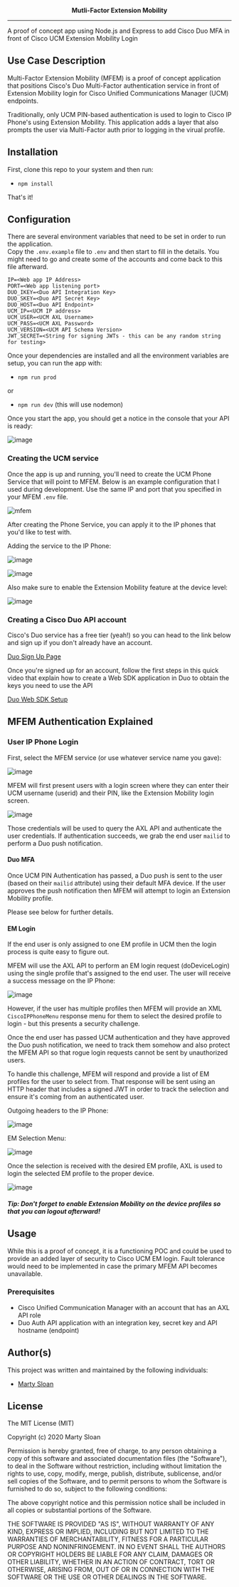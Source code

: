 <p align="center">
  <b>Mutli-Factor Extension Mobility</b><br>
</p>
<hr>

A proof of concept app using Node.js and Express to add Cisco Duo MFA in front of Cisco UCM Extension Mobility Login


## Use Case Description

Multi-Factor Extension Mobility (MFEM) is a proof of concept application that positions Cisco's Duo Multi-Factor
authentication service in front of Extension Mobility login for Cisco Unified Communications Manager (UCM) endpoints.

Traditionally, only UCM PIN-based authentication is used to login to Cisco IP Phone's using Extension Mobility.  This
application adds a layer that also prompts the user via Multi-Factor auth prior to logging in the virual profile.


## Installation

First, clone this repo to your system and then run:
- `npm install`

That's it!

## Configuration

There are several environment variables that need to be set in order to run the application.  
Copy the `.env.example` file to `.env` and then start to fill in the details.  You might need to go and create some of 
the accounts and come back to this file afterward.

```
IP=<Web app IP Address>
PORT=<Web app listening port>
DUO_IKEY=<Duo API Integration Key>
DUO_SKEY=<Duo API Secret Key>
DUO_HOST=<Duo API Endpoint>
UCM_IP=<UCM IP address>
UCM_USER=<UCM AXL Username>
UCM_PASS=<UCM AXL Password>
UCM_VERSION=<UCM API Schema Version>
JWT_SECRET=<String for signing JWTs - this can be any random string for testing>
```

Once your dependencies are installed and all the environment variables are setup, you can run the app with:

- `npm run prod`

or

- `npm run dev` (this will use nodemon)

Once you start the app, you should get a notice in the console that your API is ready:

![image](https://user-images.githubusercontent.com/6303820/74481357-91f8bf00-4e80-11ea-9243-08ee526bea60.png)


### Creating the UCM service

Once the app is up and running, you'll need to create the UCM Phone Service that will point to MFEM.  Below is an example
 configuration that I used during development.  Use the same IP and port that you specified
 in your MFEM `.env` file.

![mfem](https://user-images.githubusercontent.com/6303820/73004837-fbcbfe80-3dd5-11ea-8b88-ec5dfd762368.png)

After creating the Phone Service, you can apply it to the IP phones that you'd like to test with.

Adding the service to the IP Phone:

![image](https://user-images.githubusercontent.com/6303820/74666360-58210480-516f-11ea-94ff-fec10f47c9c0.png)

![image](https://user-images.githubusercontent.com/6303820/74666405-6cfd9800-516f-11ea-9d34-ff17b599cc81.png)

Also make sure to enable the Extension Mobility feature at the device level:

![image](https://user-images.githubusercontent.com/6303820/74668220-bd2a2980-5172-11ea-839f-a2a00c52ac2f.png)


### Creating a Cisco Duo API account

Cisco's Duo service has a free tier (yeah!) so you can head to the link below and sign up if you don't already have an account.

[Duo Sign Up Page](https://duo.com/pricing/duo-free)

Once you're signed up for an account, follow the first steps in this quick video that explain how to create a Web SDK application
in Duo to obtain the keys you need to use the API

[Duo Web SDK Setup](https://duo.com/resources/videos/set-up-two-factor-authentication-with-duo-s-web-sdk)

## MFEM Authentication Explained

### User IP Phone Login

First, select the MFEM service (or use whatever service name you gave):

![image](https://user-images.githubusercontent.com/6303820/74666569-bd74f580-516f-11ea-8421-6163a6143992.png)


MFEM will first present users with a login screen where they can enter their UCM username (userid) and their PIN, like the Extension Mobility login screen.

![image](https://user-images.githubusercontent.com/6303820/74666701-f6ad6580-516f-11ea-9f80-0e20a655c8da.png)


Those credentials will be used to query the AXL API and authenticate the user credentials. If authentication succeeds, we grab the end user `mailid` to perform a Duo push notification.

#### Duo MFA

Once UCM PIN Authentication has passed, a Duo push is sent to the user (based on their `mailid` attribute) using their
default MFA device.  If the user approves the push notification then MFEM will attempt to login an Extension Mobility profile.

Please see below for further details.

#### EM Login

If the end user is only assigned to one EM profile in UCM then the login process is quite easy to figure out.  

MFEM will use the AXL API to perform an EM login request (doDeviceLogin) using the single profile that's assigned to the end user.  The user will receive a success message on the IP Phone:

![image](https://user-images.githubusercontent.com/6303820/74668408-2447de00-5173-11ea-8953-33e97d33e34a.png)
 

However, if the user has multiple profiles then MFEM will provide an XML `CiscoIPPhoneMenu` response menu for them to select the desired profile to login - but this presents a security challenge.

Once the end user has passed UCM authentication and they have approved the Duo push notification, we need to track them somehow and also protect the MFEM API so that rogue login requests cannot be sent by unauthorized users.

To handle this challenge, MFEM will respond and provide a list of EM profiles for the user to select from.
 That response will be sent using an HTTP header that includes a signed JWT in order to track the selection and ensure it's coming from an authenticated user.
 
 Outgoing headers to the IP Phone:
 
 ![image](https://user-images.githubusercontent.com/6303820/74668790-f1521a00-5173-11ea-8864-9583f7023e29.png)

EM Selection Menu:

![image](https://user-images.githubusercontent.com/6303820/74668867-16468d00-5174-11ea-9e4b-5184a2658b3d.png)

Once the selection is received with the desired EM profile, AXL is used to login the selected EM profile to the proper device.

![image](https://user-images.githubusercontent.com/6303820/74668907-2bbbb700-5174-11ea-9819-de167bbb05e0.png)

##### Tip: Don't forget to enable Extension Mobility on the device profiles so that you can logout afterward!

## Usage
While this is a proof of concept, it is a functioning POC and could be used to provide an added layer of security to Cisco UCM
EM login.  Fault tolerance would need to be implemented in case the primary MFEM API becomes unavailable.
### Prerequisites

- Cisco Unified Communication Manager with an account that has an AXL API role
- Duo Auth API application with an integration key, secret key and API hostname (endpoint)

## Author(s)

This project was written and maintained by the following individuals:

- [Marty Sloan](https://github.com/sloan58)

## License
 
The MIT License (MIT)

Copyright (c) 2020 Marty Sloan

Permission is hereby granted, free of charge, to any person obtaining a copy of this software and associated documentation files (the "Software"), to deal in the Software without restriction, including without limitation the rights to use, copy, modify, merge, publish, distribute, sublicense, and/or sell copies of the Software, and to permit persons to whom the Software is furnished to do so, subject to the following conditions:

The above copyright notice and this permission notice shall be included in all copies or substantial portions of the Software.

THE SOFTWARE IS PROVIDED "AS IS", WITHOUT WARRANTY OF ANY KIND, EXPRESS OR IMPLIED, INCLUDING BUT NOT LIMITED TO THE WARRANTIES OF MERCHANTABILITY, FITNESS FOR A PARTICULAR PURPOSE AND NONINFRINGEMENT. IN NO EVENT SHALL THE AUTHORS OR COPYRIGHT HOLDERS BE LIABLE FOR ANY CLAIM, DAMAGES OR OTHER LIABILITY, WHETHER IN AN ACTION OF CONTRACT, TORT OR OTHERWISE, ARISING FROM, OUT OF OR IN CONNECTION WITH THE SOFTWARE OR THE USE OR OTHER DEALINGS IN THE SOFTWARE.
